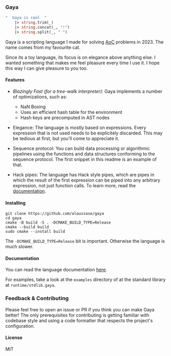 <p align="center">
  <h3>Gaya</h3>
</p>

```ocaml
"  Gaya is cool  "
    |> string.trim(_)
    |> string.concat(_, "!")
    |> string.split(_, " ")
```

Gaya is a scripting language I made for solving [AoC](https://adventofcode.com/)
problems in 2023. The name comes from my favourite cat.

Since its a toy language, its focus is on elegance above anything else. I
wanted something that makes me feel pleasure every time I use it. I hope this
way I can give pleasure to you too.

#### Features

- _Blazingly Fast (for a tree-walk interpreter)_: Gaya implements a number of
  optimizations, such as:

  - NaN Boxing
  - Uses an efficient hash table for the environment
  - Hash keys are precomputed in AST nodes

- Elegance: The language is mostly based on expressions. Every expression that
  is not used needs to be explicitely discarded. This may be tedious at first,
  but you'll come to appreciate it.

- Sequence protocol: You can build data processing or algorithmic pipelines
  using the functions and data structures conforming to the sequence protocol.
  The first snippet in this readme is an example of that.

- Hack pipes: The language has Hack style pipes, which are pipes in which the
  result of the first expression can be piped into any arbitrary expression,
  not just function calls. To learn more, read the
  [documentation](#documentation).

#### Installing

```
git clone https://github.com/aloussase/gaya
cd gaya
cmake -B build -S . -DCMAKE_BUILD_TYPE=Release
cmake --build build
sudo cmake --install build
```

The `-DCMAKE_BUILD_TYPE=Release` bit is important. Otherwise the language is
much slower.

#### Documentation <a name="documentation" />

You can read the language documentation [here](./docs/toc.md).

For examples, take a look at the `examples` directory of at the standard
library at `runtime/stdlib.gaya`.

### Feedback & Contributing

Please feel free to open an issue or PR if you think you can make Gaya better!
The only prerequisites for contributing is getting familiar with codebase style
and using a code formatter that respects the project's configuration.

#### License

MIT
